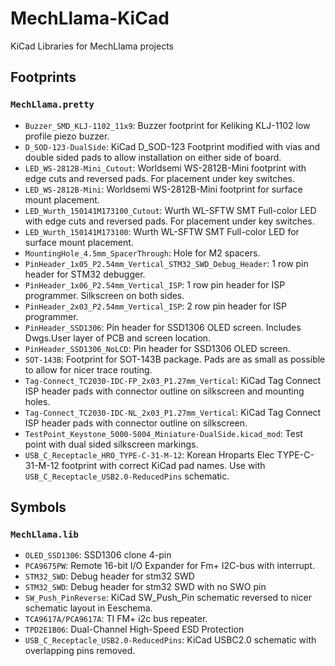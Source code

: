 # MechLlama-KiCad
KiCad Libraries for MechLlama projects

## Footprints
### `MechLlama.pretty`
- `Buzzer_SMD_KLJ-1102_11x9`: Buzzer footprint for Keliking KLJ-1102 low profile piezo buzzer.
- `D_SOD-123-DualSide`: KiCad D_SOD-123 Footprint modified with vias and double sided pads to allow installation on either side of board.
- `LED_WS-2812B-Mini_Cutout`: Worldsemi WS-2812B-Mini footprint with edge cuts and reversed pads. For placement under key switches.
- `LED_WS-2812B-Mini`: Worldsemi WS-2812B-Mini footprint for surface mount placement.
- `LED_Wurth_150141M173100_Cutout`: Wurth WL-SFTW SMT Full-color LED with edge cuts and reversed pads. For placement under key switches.
- `LED_Wurth_150141M173100`: Wurth WL-SFTW SMT Full-color LED for surface mount placement.
- `MountingHole_4.5mm_SpacerThrough`: Hole for M2 spacers.
- `PinHeader_1x05_P2.54mm_Vertical_STM32_SWD_Debug_Header`: 1 row pin header for STM32 debugger.
- `PinHeader_1x06_P2.54mm_Vertical_ISP`: 1 row pin header for ISP programmer. Silkscreen on both sides.
- `PinHeader_2x03_P2.54mm_Vertical_ISP`: 2 row pin header for ISP programmer.
- `PinHeader_SSD1306`: Pin header for SSD1306 OLED screen. Includes Dwgs.User layer of PCB and screen location.
- `PinHeader_SSD1306_NoLCD`: Pin header for SSD1306 OLED screen.
- `SOT-143B`: Footprint for SOT-143B package. Pads are as small as possible to allow for nicer trace routing.
- `Tag-Connect_TC2030-IDC-FP_2x03_P1.27mm_Vertical`: KiCad Tag Connect ISP header pads with connector outline on silkscreen and mounting holes.
- `Tag-Connect_TC2030-IDC-NL_2x03_P1.27mm_Vertical`: KiCad Tag Connect ISP header pads with connector outline on silkscreen.
- `TestPoint_Keystone_5000-5004_Miniature-DualSide.kicad_mod`: Test point with dual sided silkscreen markings.
- `USB_C_Receptacle_HRO_TYPE-C-31-M-12`: Korean Hroparts Elec TYPE-C-31-M-12 footprint with correct KiCad pad names. Use with `USB_C_Receptacle_USB2.0-ReducedPins` schematic.

## Symbols
### `MechLlama.lib`
- `OLED_SSD1306`: SSD1306 clone 4-pin
- `PCA9675PW`: Remote 16-bit I/O Expander for Fm+ I2C-bus with interrupt.
- `STM32_SWD`: Debug header for stm32 SWD
- `STM32_SWD`: Debug header for stm32 SWD with no SWO pin
- `SW_Push_PinReverse`: KiCad SW_Push_Pin schematic reversed to nicer schematic layout in Eeschema.
- `TCA9617A/PCA9617A`: TI FM+ i2c bus repeater.
- `TPD2E1B06`: Dual-Channel High-Speed ESD Protection
- `USB_C_Receptacle_USB2.0-ReducedPins`: KiCad USBC2.0 schematic with overlapping pins removed.
